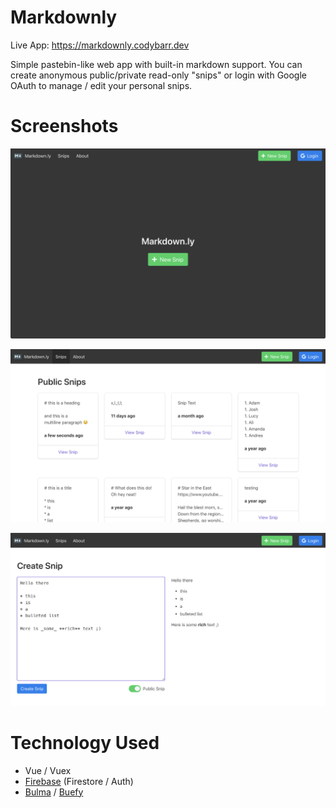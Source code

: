 # Markdownly

Live App: https://markdownly.codybarr.dev

Simple pastebin-like web app with built-in markdown support. You can create anonymous public/private read-only "snips" or login with Google OAuth to manage / edit your personal snips.

# Screenshots

![Markdownly - Public Snips](/images/screenshot1.png?raw=true)

![Markdownly - Create Snip](/images/screenshot2.png?raw=true)

![Markdownly - View Snip](/images/screenshot3.png?raw=true)

# Technology Used

-   Vue / Vuex
-   [Firebase](https://firebase.google.com/) (Firestore / Auth)
-   [Bulma](https://bulma.io/) / [Buefy](https://buefy.org/)
